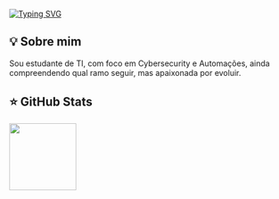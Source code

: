 [![Typing SVG](https://readme-typing-svg.herokuapp.com/?color=67cb57&size=35&center=true&vCenter=true&width=1000&lines=Hello+world,+my+name+is+Luana;Be+Welcome!+:%29)](https://git.io/typing-svg)


## 💡 Sobre mim

Sou estudante de TI, com foco em Cybersecurity e Automações, ainda compreendendo qual ramo seguir, mas apaixonada por evoluir.

## ⭐ GitHub Stats

<img height="120em" src="https://github-readme-stats.vercel.app/api/top-langs/?username=luadantoli&layout=compact&langs_count=6&theme=radical"/>
